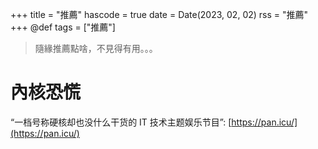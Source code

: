 +++
title = "推薦"
hascode = true
date = Date(2023, 02, 02)
rss = "推薦"
+++
@def tags = ["推薦"]

> 隨緣推薦點啥，不見得有用。。。

# 內核恐慌

“一档号称硬核却也没什么干货的 IT 技术主题娱乐节目”: [https://pan.icu/](https://pan.icu/)

